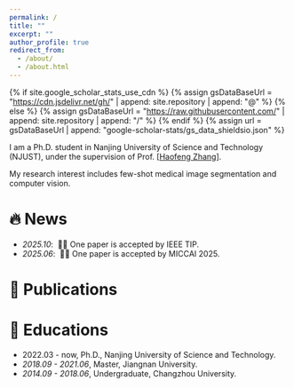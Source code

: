 ```yaml
---
permalink: /
title: ""
excerpt: ""
author_profile: true
redirect_from: 
  - /about/
  - /about.html
---
```


{% if site.google_scholar_stats_use_cdn %}
{% assign gsDataBaseUrl = "https://cdn.jsdelivr.net/gh/" | append: site.repository | append: "@" %}
{% else %}
{% assign gsDataBaseUrl = "https://raw.githubusercontent.com/" | append: site.repository | append: "/" %}
{% endif %}
{% assign url = gsDataBaseUrl | append: "google-scholar-stats/gs_data_shieldsio.json" %}

<span class='anchor' id='about-me'></span>

I am a Ph.D. student in Nanjing University of Science and Technology (NJUST), under the supervision of Prof. [[Haofeng Zhang](https://scholar.google.com/citations?user=BRFfdhcAAAAJ&hl=en&oi=ao)]. 

My research interest includes few-shot medical image segmentation and computer vision. 



# 🔥 News
- *2025.10*: &nbsp;🎉🎉 One paper is accepted by IEEE TIP. 
- *2025.06*: &nbsp;🎉🎉 One paper is accepted by MICCAI 2025. 

# 📝 Publications 



# 📖 Educations
- 2022.03 - now, Ph.D., Nanjing University of Science and Technology.
- *2018.09 - 2021.06*, Master, Jiangnan University. 
- *2014.09 - 2018.06*, Undergraduate, Changzhou University. 

